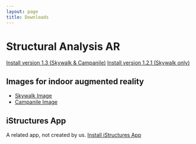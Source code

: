 ```yaml
---
layout: page
title: Downloads
---
```

# Structural Analysis AR
<a href="itms-services://?action=download-manifest&url=https://github.com/rafael-radkowski/structural_analysis_AR/releases/download/beta_1_3/manifest.plist" class="link-btn">Install version 1.3 (Skywalk & Campanile)</a>
<a href="itms-services://?action=download-manifest&url=https://github.com/rafael-radkowski/structural_analysis_AR/releases/download/beta_1_2_1/manifest.plist" class="link-btn">Install version 1.2.1 (Skywalk only)</a>

## Images for indoor augmented reality
- [Skywalk Image](./skywalk_south_far_cropped.jpg)
- [Campanile Image](./campanile_static.jpg)

## iStructures App
A related app, not created by us.
<a href="itms-services://?action=download-manifest&url=https://github.com/rafael-radkowski/structural_analysis_AR/releases/download/beta_1_0/manifest_istructures.plist" class="link-btn">Install iStructures App</a>

